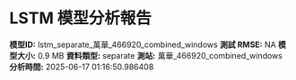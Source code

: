 # LSTM 模型分析報告
**模型ID:** lstm_separate_萬華_466920_combined_windows
**測試 RMSE:** NA
**模型大小:** 0.9 MB
**資料類型:** separate
**測站:** 萬華_466920_combined_windows
**分析時間:** 2025-06-17 01:16:50.986408
